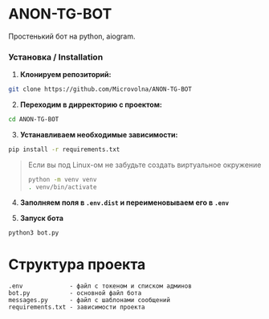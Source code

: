 # ANON-TG-BOT

Простенький бот на python, aiogram.

### Установка / Installation

1. **Клонируем репозиторий:**

``` bash
git clone https://github.com/Microvolna/ANON-TG-BOT
```

2. **Переходим в дирректорию с проектом:**

``` bash
cd ANON-TG-BOT
```

3. **Устанавливаем необходимые зависимости:**

``` bash
pip install -r requirements.txt
```

> Если вы под Linux-ом не забудьте создать виртуальное окружение
> ``` bash
> python -m venv venv
> . venv/bin/activate
> ```

4. **Заполняем поля в `.env.dist` и переименовываем его в `.env`**

5. **Запуск бота**
```
python3 bot.py
```

# Структура проекта

```
.env             - файл с токеном и списком админов
bot.py           - основной файл бота
messages.py      - файл с шаблонами сообщений
requirements.txt - зависимости проекта
```

